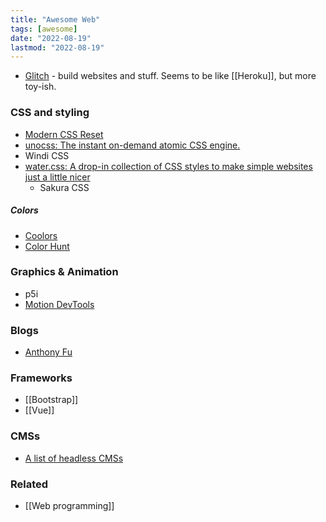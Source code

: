 ```yaml
---
title: "Awesome Web"
tags: [awesome]
date: "2022-08-19"
lastmod: "2022-08-19"
---
```


- [Glitch](https://glitch.com/) - build websites and stuff. Seems to be like [[Heroku]], but more toy-ish.

### CSS and styling
- [Modern CSS Reset](https://www.joshwcomeau.com/css/custom-css-reset/)
- [unocss: The instant on-demand atomic CSS engine.](https://github.com/unocss/unocss)
- Windi CSS
- [water.css: A drop-in collection of CSS styles to make simple websites just a little nicer](https://github.com/kognise/water.css)
	- Sakura CSS

##### Colors
- [Coolors](https://coolors.co/)
- [Color Hunt](https://colorhunt.co/)

### Graphics & Animation
- p5i
- [Motion DevTools](https://motion.dev/tools)

### Blogs
- [Anthony Fu](https://antfu.me/)

### Frameworks
- [[Bootstrap]]
- [[Vue]]

### CMSs
- [A list of headless CMSs](https://jamstack.org/headless-cms/)

### Related
- [[Web programming]]
